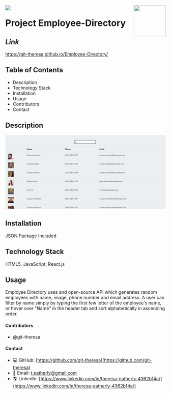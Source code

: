 <img align="left" src= "https://img.shields.io/badge/License-MIT-green">

<img align="right" width="100" height="100" src="https://avatars2.githubusercontent.com/u/57425164?v=4">

 
#   
 
  # **Project** Employee-Directory
  
  ##  **_Link_**
https://git-theresa.github.io/Employee-Directory/
  
  ##  **Table of Contents**
  * Description
  * Technology Stack
  * Installation
  * Usage
  * Contributors
  * Contact
  
  ##  **Description**
 
 
<img src="assets/ed.png" alt="screenshot" />

 
 

  ## **Installation**
  JSON Package Included
 
  ## **Technology Stack**
HTML5, JavaScript, React.js

  ##  **Usage**
  Employee Directory uses and open-source API which generates random employees with name, image, phone number and email address. A user can filter by name simply by typing the first few letter of the employee's name, or hover over "Name" in the header tab and sort alphabetically in ascending order.


  #### **Contributors** 
* @git-theresa

#### **Contact**
* :computer:  GitHub: [https://github.com/git-theresa](https://github.com/git-theresa) 
* :e-mail:  Email: [t.eatherly@gmail.com](t.eatherly@gmail.com)
* :earth_americas:  LinkedIn: [https://www.linkedin.com/in/theresa-eatherly-4362b14a/](https://www.linkedin.com/in/theresa-eatherly-4362b14a/)







